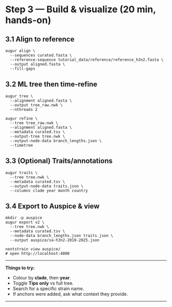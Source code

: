 # Step 3 — Build & visualize (20 min, hands-on)

## 3.1 Align to reference

```
augur align \
  --sequences curated.fasta \
  --reference-sequence tutorial_data/reference/reference_h3n2.fasta \
  --output aligned.fasta \
  --fill-gaps
```

## 3.2 ML tree then time-refine

```
augur tree \
  --alignment aligned.fasta \
  --output tree_raw.nwk \
  --nthreads 2

augur refine \
  --tree tree_raw.nwk \
  --alignment aligned.fasta \
  --metadata curated.tsv \
  --output-tree tree.nwk \
  --output-node-data branch_lengths.json \
  --timetree
```

## 3.3 (Optional) Traits/annotations

```
augur traits \
  --tree tree.nwk \
  --metadata curated.tsv \
  --output-node-data traits.json \
  --columns clade year month country
```

## 3.4 Export to Auspice & view

```
mkdir -p auspice
augur export v2 \
  --tree tree.nwk \
  --metadata curated.tsv \
  --node-data branch_lengths.json traits.json \
  --output auspice/sa-h3n2-2018-2025.json

nextstrain view auspice/
# open http://localhost:4000
```

* * * * *


**Things to try:**

-   Colour by **clade**, then **year**.
-   Toggle **Tips only** vs full tree.
-   Search for a specific strain name.
-   If anchors were added, ask what context they provide.
  

* * * * *
